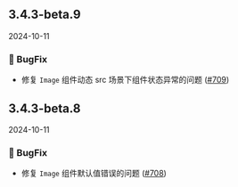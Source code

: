 ## 3.4.3-beta.9
2024-10-11

### 🐞 BugFix

- 修复 `Image`  组件动态 src 场景下组件状态异常的问题 ([#709](https://github.com/sheinsight/shineout-next/pull/709))

## 3.4.3-beta.8
2024-10-11

### 🐞 BugFix

- 修复 `Image` 组件默认值错误的问题 ([#708](https://github.com/sheinsight/shineout-next/pull/708))


